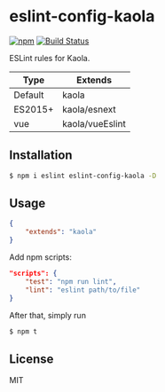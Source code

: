 # eslint-config-kaola

[![npm](https://img.shields.io/npm/v/eslint-config-kaola.svg?style=flat-square)](https://www.npmjs.com/package/eslint-config-kaola)
[![Build Status](https://img.shields.io/travis/kaola-fed/eslint-config-kaola.svg?style=flat-square)](https://travis-ci.org/kaola-fed/eslint-config-kaola)

ESLint rules for Kaola.

|Type|Extends|
|---|---|
|Default|kaola|
|ES2015+|kaola/esnext|
|vue|kaola/vueEslint|

## Installation

```bash
$ npm i eslint eslint-config-kaola -D
```

## Usage

```json
{
    "extends": "kaola"
}
```

Add npm scripts:

```json
"scripts": {
    "test": "npm run lint",
    "lint": "eslint path/to/file"
}
```

After that, simply run

```bash
$ npm t
```

## License

MIT
